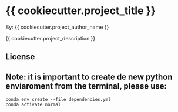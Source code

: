 # {{ cookiecutter.project_title }}

By: {{ cookiecutter.project_author_name }}

{{ cookiecutter.project_description }}

## License

## Note: it is important to create de new python enviaroment from the terminal, please use:
 ```
 conda env create --file dependencies.yml
 conda activate normal
 ```
 